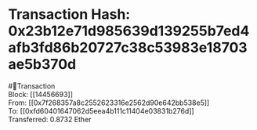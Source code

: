 
Transaction Hash: 0x23b12e71d985639d139255b7ed4afb3fd86b20727c38c53983e18703ae5b370d
====================================================================================
  
#💸Transaction  
Block: [[14456693]]  
From: [[0x7f268357a8c2552623316e2562d90e642bb538e5]]  
To: [[0xfd60401647062d5eea4b111c11404e03831b276d]]  
Transferred: 0.8732 Ether
